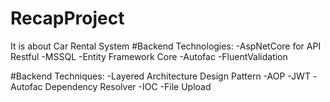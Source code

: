 # RecapProject
It is about Car Rental System
#Backend Technologies:
-AspNetCore for API Restful
-MSSQL
-Entity Framework Core
-Autofac
-FluentValidation

#Backend Techniques:
-Layered Architecture Design Pattern
-AOP
-JWT
-Autofac Dependency Resolver
-IOC
-File Upload

